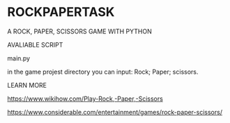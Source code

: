 # ROCKPAPERTASK
A ROCK, PAPER, SCISSORS GAME WITH PYTHON

AVALIABLE SCRIPT

main.py

in the game projest directory you can input: Rock; Paper; scissors.

LEARN MORE

https://www.wikihow.com/Play-Rock,-Paper,-Scissors

https://www.considerable.com/entertainment/games/rock-paper-scissors/
